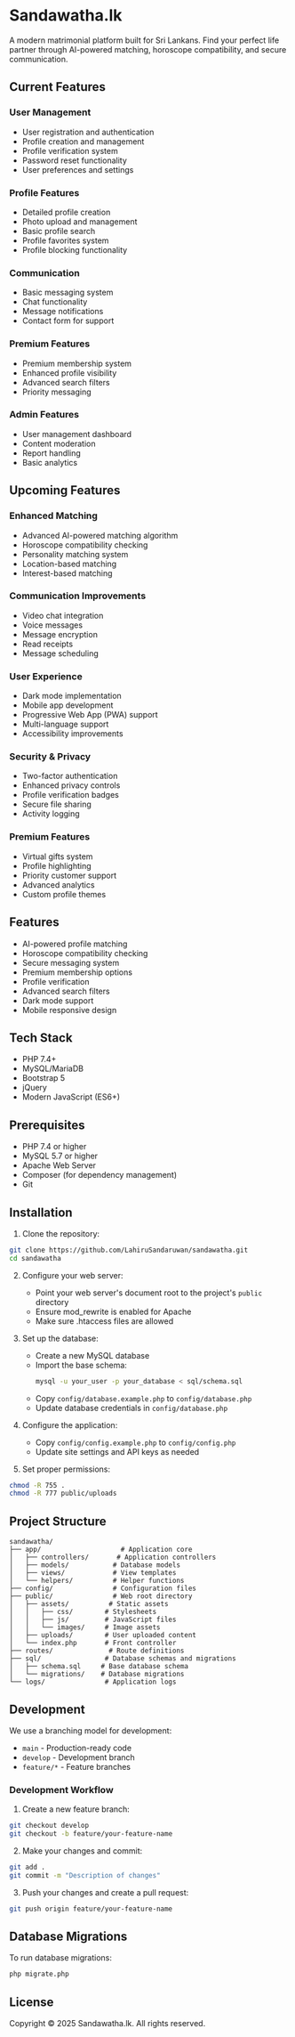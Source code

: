 # Sandawatha.lk

A modern matrimonial platform built for Sri Lankans. Find your perfect life partner through AI-powered matching, horoscope compatibility, and secure communication.

## Current Features

### User Management
- User registration and authentication
- Profile creation and management
- Profile verification system
- Password reset functionality
- User preferences and settings

### Profile Features
- Detailed profile creation
- Photo upload and management
- Basic profile search
- Profile favorites system
- Profile blocking functionality

### Communication
- Basic messaging system
- Chat functionality
- Message notifications
- Contact form for support

### Premium Features
- Premium membership system
- Enhanced profile visibility
- Advanced search filters
- Priority messaging

### Admin Features
- User management dashboard
- Content moderation
- Report handling
- Basic analytics

## Upcoming Features

### Enhanced Matching
- Advanced AI-powered matching algorithm
- Horoscope compatibility checking
- Personality matching system
- Location-based matching
- Interest-based matching

### Communication Improvements
- Video chat integration
- Voice messages
- Message encryption
- Read receipts
- Message scheduling

### User Experience
- Dark mode implementation
- Mobile app development
- Progressive Web App (PWA) support
- Multi-language support
- Accessibility improvements

### Security & Privacy
- Two-factor authentication
- Enhanced privacy controls
- Profile verification badges
- Secure file sharing
- Activity logging

### Premium Features
- Virtual gifts system
- Profile highlighting
- Priority customer support
- Advanced analytics
- Custom profile themes

## Features

- AI-powered profile matching
- Horoscope compatibility checking
- Secure messaging system
- Premium membership options
- Profile verification
- Advanced search filters
- Dark mode support
- Mobile responsive design

## Tech Stack

- PHP 7.4+
- MySQL/MariaDB
- Bootstrap 5
- jQuery
- Modern JavaScript (ES6+)

## Prerequisites

- PHP 7.4 or higher
- MySQL 5.7 or higher
- Apache Web Server
- Composer (for dependency management)
- Git

## Installation

1. Clone the repository:
```bash
git clone https://github.com/LahiruSandaruwan/sandawatha.git
cd sandawatha
```

2. Configure your web server:
   - Point your web server's document root to the project's `public` directory
   - Ensure mod_rewrite is enabled for Apache
   - Make sure .htaccess files are allowed

3. Set up the database:
   - Create a new MySQL database
   - Import the base schema:
     ```bash
     mysql -u your_user -p your_database < sql/schema.sql
     ```
   - Copy `config/database.example.php` to `config/database.php`
   - Update database credentials in `config/database.php`

4. Configure the application:
   - Copy `config/config.example.php` to `config/config.php`
   - Update site settings and API keys as needed

5. Set proper permissions:
```bash
chmod -R 755 .
chmod -R 777 public/uploads
```

## Project Structure

```
sandawatha/
├── app/                    # Application core
│   ├── controllers/       # Application controllers
│   ├── models/           # Database models
│   ├── views/            # View templates
│   └── helpers/          # Helper functions
├── config/               # Configuration files
├── public/               # Web root directory
│   ├── assets/          # Static assets
│   │   ├── css/        # Stylesheets
│   │   ├── js/         # JavaScript files
│   │   └── images/     # Image assets
│   ├── uploads/        # User uploaded content
│   └── index.php       # Front controller
├── routes/              # Route definitions
├── sql/                # Database schemas and migrations
│   ├── schema.sql     # Base database schema
│   └── migrations/    # Database migrations
└── logs/               # Application logs

```

## Development

We use a branching model for development:

- `main` - Production-ready code
- `develop` - Development branch
- `feature/*` - Feature branches

### Development Workflow

1. Create a new feature branch:
```bash
git checkout develop
git checkout -b feature/your-feature-name
```

2. Make your changes and commit:
```bash
git add .
git commit -m "Description of changes"
```

3. Push your changes and create a pull request:
```bash
git push origin feature/your-feature-name
```

## Database Migrations

To run database migrations:
```bash
php migrate.php
```

## License

Copyright © 2025 Sandawatha.lk. All rights reserved.